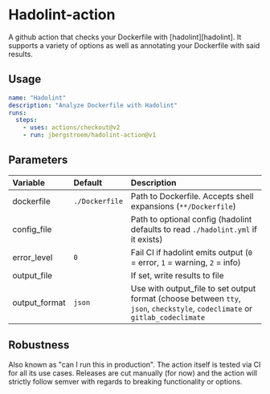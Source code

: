 # Hadolint-action

A github action that checks your Dockerfile with [hadolint][hadolint]. It supports a variety of options as well as annotating your Dockerfile with said results.

## Usage

```yaml
name: "Hadolint"
description: "Analyze Dockerfile with Hadolint"
runs:
  steps:
    - uses: actions/checkout@v2
    - run: jbergstroem/hadolint-action@v1
```

## Parameters

| Variable      | Default        | Description                                                                                                                  |
| :------------ | :------------- | :--------------------------------------------------------------------------------------------------------------------------- |
| dockerfile    | `./Dockerfile` | Path to Dockerfile. Accepts shell expansions (`**/Dockerfile`)                                                               |
| config_file   |                | Path to optional config (hadolint defaults to read `./hadolint.yml` if it exists)                                            |
| error_level   | `0`            | Fail CI if hadolint emits output (`0` = error, `1` = warning, `2` = info)                                                    |
| output_file   |                | If set, write results to file                                                                                                |
| output_format | `json`         | Use with output_file to set output format (choose between `tty`, `json`, `checkstyle`, `codeclimate` or `gitlab_codeclimate` |

## Robustness

Also known as "can I run this in production". The action itself is tested via CI for all its use cases. Releases are cut manually (for now) and the action will strictly follow semver with regards to breaking functionality or options.
